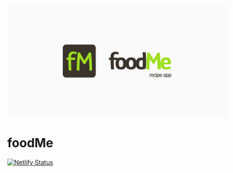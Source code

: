![Banner](https://github.com/kamzyc/foodme/blob/master/src/readme-files/banner.png)

# foodMe

[![Netlify Status](https://api.netlify.com/api/v1/badges/eba3c020-2bf5-486b-b8b4-f86ae4533001/deploy-status)](https://food-me.netlify.app/)
